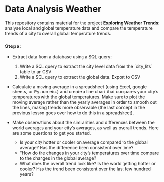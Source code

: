 # Data Analysis Weather 
This repository contains material for the project **Exploring Weather Trends**: analyse local and global temperature data and compare the temperature trends of a city to overall global temperature trends.

### Steps:
- Extract data from a database using a SQL query: 
  1) Write a SQL query to extract the city level data from the ´city_lits´ table to an CSV 
  2) Write a SQL query to extract the global data. Export to CSV
- Calculate a moving average in a spreadsheet (using Excel, google sheets, or Python etc.) and create a line chart that compares your city’s temperatures with the global temperatures. Make sure to plot the moving average rather than the yearly averages in order to smooth out the lines, making trends more observable (the last concept in the previous lesson goes over how to do this in a spreadsheet).

- Make observations about the similarities and differences between the world averages and your city’s averages, as well as overall trends. Here are some questions to get you started.
  - Is your city hotter or cooler on average compared to the global average? Has the difference been consistent over time?
  - “How do the changes in your city’s temperatures over time compare to the changes in the global average? 
  - What does the overall trend look like? Is the world getting hotter or cooler? Has the trend been consistent over the last few hundred years?

